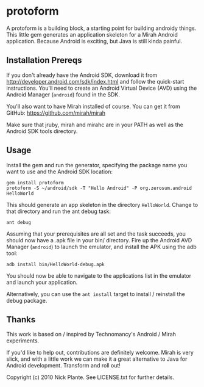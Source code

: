 # protoform

A protoform is a building block, a starting point for building androidy things.
This little gem generates an application skeleton for a Mirah Android
application. Because Android is exciting, but Java is still kinda painful.

## Installation Prereqs

If you don't already have the Android SDK, download it from 
http://developer.android.com/sdk/index.html and follow the quick-start 
instructions. You'll need to create an Android Virtual Device (AVD) using the
Android Manager (`android`) found in the SDK.

You'll also want to have Mirah installed of course. You can get it from
GitHub: https://github.com/mirah/mirah

Make sure that jruby, mirah and mirahc are in your PATH as well as the Android
SDK tools directory.

## Usage

Install the gem and run the generator, specifying the package name you want to
use and the Android SDK location:

    gem install protoform
    protoform -S ~/android/sdk -T "Hello Android" -P org.zerosum.android HelloWorld

This should generate an app skeleton in the directory `HelloWorld`. Change to
that directory and run the ant debug task:

    ant debug

Assuming that your prerequisites are all set and the task succeeds, you should
now have a .apk file in your bin/ directory. Fire up the Android AVD Manager
(`android`) to launch the emulator, and install the APK using the adb tool:

    adb install bin/HelloWorld-debug.apk

You should now be able to navigate to the applications list in the emulator
and launch your application.

Alternatively, you can use the `ant install` target to install / reinstall the
debug package.

## Thanks

This work is based on / inspired by Technomancy's Android / Mirah experiments.

If you'd like to help out, contributions are definitely welcome. Mirah is
very slick, and with a little work we can make it a great alternative to
Java for Android development. Transform and roll out!

Copyright (c) 2010 Nick Plante. See LICENSE.txt for further details.

